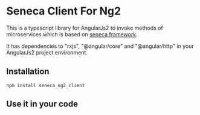 # Seneca Client For Ng2

This is a typescript library for AngularJs2 to invoke methods of microservices which is based on [seneca framework](https://github.com/senecajs/seneca).  

It has dependencies to "rxjs", "@angular/core" and "@angular/http" in your AngularJs2 project environment.  

## Installation

    npm install seneca_ng2_client

## Use it in your code




